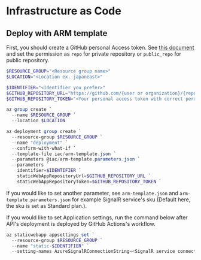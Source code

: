 # Infrastructure as Code

## Deploy with ARM template

First, you should create a GitHub personal Access token. See [this document](vhttps://help.github.com/en/github/authenticating-to-github/creating-a-personal-access-token) and set the permission as `repo` for private repository or `public_repo` for public repository.

```ps1
$RESOURCE_GROUP="<Resource group name>"
$LOCATION="<Location ex. japaneast>"

$IDENTIFIER="<Identifier you prefer>"
$GITHUB_REPOSITORY_URL="https://github.com/{user or organization}/{repository name}"
$GITHUB_REPOSITORY_TOKEN="<Your personal access token with correct permission>"

az group create `
  --name $RESOURCE_GROUP `
  --location $LOCATION

az deployment group create `
  --resource-group $RESOURCE_GROUP `
  --name "deployment" `
  --confirm-with-what-if `
  --template-file iac/arm-template.json `
  --parameters @iac/arm-template.parameters.json `
  --parameters `
    identifier=$IDENTIFIER `
    staticWebAppRepositoryUrl=$GITHUB_REPOSITORY_URL `
    staticWebAppRepositoryToken=$GITHUB_REPOSITORY_TOKEN `
```

If you would like to set another parameter, see `arm-template.json` and `arm-template.parameters.json` for example SignalR service's sku (Default here, the sku is set as Standard plan.).

If you would like to set Application settings, run the command below after API's deployment is deployed by GitHub Actions's workflow.

```ps1
az staticwebapp appsettings set `
  --resource-group $RESOURCE_GROUP `
  --name "static-$IDENTIFIER" `
  --setting-names AzureSignalRConnectionString=<SignalR service connection string>
```